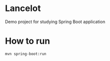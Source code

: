 # Lancelot

Demo project for studying Spring Boot application

# How to run

```shell
mvn spring-boot:run
```
